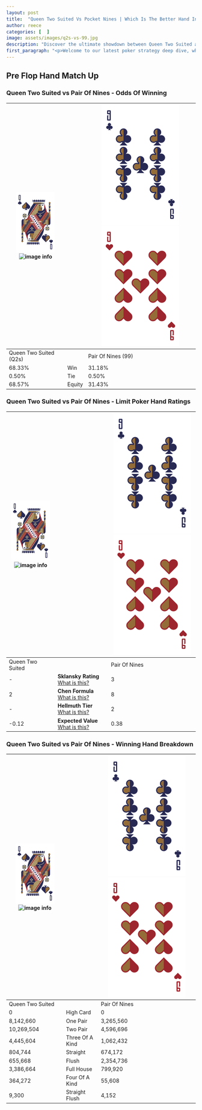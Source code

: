 ```yaml
---
layout: post
title:  "Queen Two Suited Vs Pocket Nines | Which Is The Better Hand In Poker? A Complete Guide"
author: reece
categories: [  ]
image: assets/images/q2s-vs-99.jpg
description: "Discover the ultimate showdown between Queen Two Suited and Pair Of Nines in poker! Uncover the odds, strategies, and scenarios where one hand triumphs over the other. Get ready to up your poker game with this thrilling analysis."
first_paragraph: "<p>Welcome to our latest poker strategy deep dive, where we're pitting two distinct hands against each other in a high-stakes showdown: Queen Two Suited vs Pair Of Nines.</p><p>In the dynamic world of poker, every decision counts, and knowing which hand holds the upper hand is key to your success at the table.</p><p>In this article, we'll dissect these two hands, explore the scenarios where one dominates the other, and equip you with the knowledge to make strategic choices that can tip the odds in your favor.</p><p>Get ready to unravel the intriguing dynamics of these poker hands and elevate your game to new heights.</p>"
---
```




[comment]: # (sp0)

## Pre Flop Hand Match Up

<div class="table hand-ratings" markdown="1"> 



### Queen Two Suited vs Pair Of Nines - Odds Of Winning


    
| ![image info](assets/images/hand1/Q.png) ![image info](assets/images/hand1/2s.png) |  | ![image info](assets/images/hand2/9.png) ![image info](assets/images/hand2/9o.png) |
| -------- | -------- | -------- |
| Queen Two Suited (Q2s) |  | Pair Of Nines (99) |
| 68.33% | Win | 31.18% |
| 0.50% | Tie | 0.50% |
| 68.57% | Equity | 31.43% |




[comment]: # (sp1)



### Queen Two Suited vs Pair Of Nines - Limit Poker Hand Ratings


    
| ![image info](assets/images/hand1/Q.png) ![image info](assets/images/hand1/2s.png) |  | ![image info](assets/images/hand2/9.png) ![image info](assets/images/hand2/9o.png) |
| -------- | -------- | -------- |
| Queen Two Suited |  | Pair Of Nines |
| - | **Sklansky Rating** [What is this?](/sklansky-rating-explained) | 3 |
| 2 | **Chen Formula** [What is this?](/chen-formula-explained) | 8 |
| - | **Hellmuth Tier** [What is this?](/Hellmuth-tier-explained) | 2 |
| -0.12 | **Expected Value** [What is this?](/expected-value-explained) | 0.38 |




[comment]: # (sp2)



### Queen Two Suited vs Pair Of Nines - Winning Hand Breakdown


    
| ![image info](assets/images/hand1/Q.png) ![image info](assets/images/hand1/2s.png) |  | ![image info](assets/images/hand2/9.png) ![image info](assets/images/hand2/9o.png) |
| -------- | -------- | -------- |
| Queen Two Suited |  | Pair Of Nines |
| 0 | High Card | 0 |
| 8,142,660 | One Pair | 3,265,560 |
| 10,269,504 | Two Pair | 4,596,696 |
| 4,445,604 | Three Of A Kind | 1,062,432 |
| 804,744 | Straight | 674,172 |
| 655,668 | Flush | 2,354,736 |
| 3,386,664 | Full House | 799,920 |
| 364,272 | Four Of A Kind | 55,608 |
| 9,300 | Straight Flush | 4,152 |




[comment]: # (sp3)



</div>

[comment]: # (sp4)



[comment]: # (sp5)


